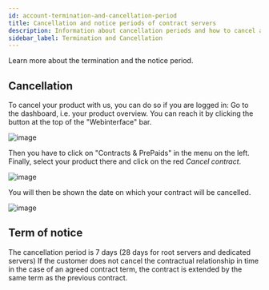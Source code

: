 ```yaml
---
id: account-termination-and-cancellation-period
title: Cancellation and notice periods of contract servers
description: Information about cancellation periods and how to cancel a contract server at ZAP-Hosting - ZAP-Hosting.com documentation
sidebar_label: Termination and Cancellation
---
```


Learn more about the termination and the notice period.

## Cancellation

To cancel your product with us, you can do so if you are logged in:
Go to the dashboard, i.e. your product overview. You can reach it by clicking the button at the top of the "Webinterface" bar.

![image](https://user-images.githubusercontent.com/61953937/159140841-8a9503dd-33a9-4a74-97e4-0fe4bff7c220.png)

Then you have to click on "Contracts & PrePaids" in the menu on the left. Finally, select your product there and click on the red *Cancel contract*.

![image](https://user-images.githubusercontent.com/61953937/159140954-70635121-6bab-4875-9154-8d3a61da824e.png)

You will then be shown the date on which your contract will be cancelled.

![image](https://user-images.githubusercontent.com/61953937/159141030-b4155339-4711-4114-b2e3-d6271d945c6b.png)

## Term of notice

The cancellation period is 7 days (28 days for root servers and dedicated servers) If the customer does not cancel the contractual relationship in time in the case of an agreed contract term, the contract is extended by the same term as the previous contract.


